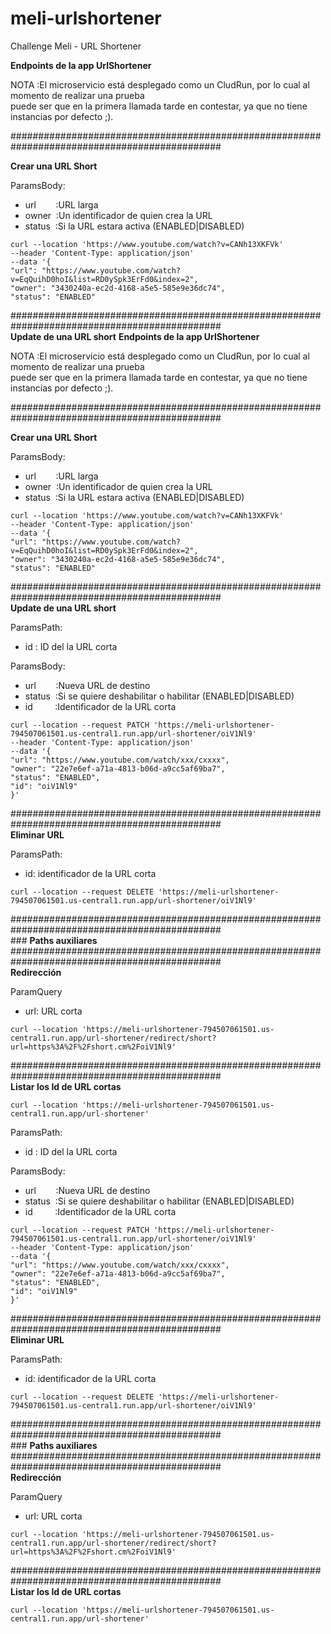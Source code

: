 # meli-urlshortener
Challenge Meli - URL Shortener

**Endpoints de la app UrlShortener**

NOTA :El microservicio está desplegado como un CludRun, por lo cual al momento de realizar una prueba  
puede ser que en la primera llamada tarde en contestar, ya que no tiene instancias por defecto ;).

##############################################################################################

**Crear una URL Short**

ParamsBody:

*   url        :URL larga
*   owner  :Un identificador de quien crea la URL
*   status  :Si la URL estara activa (ENABLED|DISABLED)

```plaintext
curl --location 'https://www.youtube.com/watch?v=CANh13XKFVk' 
--header 'Content-Type: application/json' 
--data '{
"url": "https://www.youtube.com/watch?v=EqQuihD0hoI&list=RD0ySpk3ErFd0&index=2",
"owner": "3430240a-ec2d-4168-a5e5-585e9e36dc74",
"status": "ENABLED"
```

##############################################################################################  
**Update de una URL short**
**Endpoints de la app UrlShortener**

NOTA :El microservicio está desplegado como un CludRun, por lo cual al momento de realizar una prueba  
puede ser que en la primera llamada tarde en contestar, ya que no tiene instancias por defecto ;).

##############################################################################################

**Crear una URL Short**

ParamsBody:

*   url        :URL larga
*   owner  :Un identificador de quien crea la URL
*   status  :Si la URL estara activa (ENABLED|DISABLED)

```plaintext
curl --location 'https://www.youtube.com/watch?v=CANh13XKFVk' 
--header 'Content-Type: application/json' 
--data '{
"url": "https://www.youtube.com/watch?v=EqQuihD0hoI&list=RD0ySpk3ErFd0&index=2",
"owner": "3430240a-ec2d-4168-a5e5-585e9e36dc74",
"status": "ENABLED"
```

##############################################################################################  
**Update de una URL short**

ParamsPath:

*   id : ID del la URL corta

ParamsBody:

*   url        :Nueva URL de destino
*   status  :Si se quiere deshabilitar o habilitar (ENABLED|DISABLED)
*   id         :Identificador de la URL corta

```plaintext
curl --location --request PATCH 'https://meli-urlshortener-794507061501.us-central1.run.app/url-shortener/oiV1Nl9' 
--header 'Content-Type: application/json' 
--data '{
"url": "https://www.youtube.com/watch/xxx/cxxxx",
"owner": "22e7e6ef-a71a-4813-b06d-a9cc5af69ba7",
"status": "ENABLED",
"id": "oiV1Nl9"
}'
```

##############################################################################################  
**Eliminar URL**

ParamsPath:

*   id: identificador de la URL corta

```plaintext
curl --location --request DELETE 'https://meli-urlshortener-794507061501.us-central1.run.app/url-shortener/oiV1Nl9'
```

##############################################################################################  
\### **Paths auxiliares**  
##############################################################################################  
**Redirección**

ParamQuery

*   url: URL corta

```plaintext
curl --location 'https://meli-urlshortener-794507061501.us-central1.run.app/url-shortener/redirect/short?url=https%3A%2F%2Fshort.cm%2FoiV1Nl9'
```

##############################################################################################  
**Listar los Id de URL cortas**

```plaintext
curl --location 'https://meli-urlshortener-794507061501.us-central1.run.app/url-shortener'
```
ParamsPath:

*   id : ID del la URL corta

ParamsBody:

*   url        :Nueva URL de destino
*   status  :Si se quiere deshabilitar o habilitar (ENABLED|DISABLED)
*   id         :Identificador de la URL corta

```plaintext
curl --location --request PATCH 'https://meli-urlshortener-794507061501.us-central1.run.app/url-shortener/oiV1Nl9' 
--header 'Content-Type: application/json' 
--data '{
"url": "https://www.youtube.com/watch/xxx/cxxxx",
"owner": "22e7e6ef-a71a-4813-b06d-a9cc5af69ba7",
"status": "ENABLED",
"id": "oiV1Nl9"
}'
```

##############################################################################################  
**Eliminar URL**

ParamsPath:

*   id: identificador de la URL corta

```plaintext
curl --location --request DELETE 'https://meli-urlshortener-794507061501.us-central1.run.app/url-shortener/oiV1Nl9'
```

##############################################################################################  
\### **Paths auxiliares**  
##############################################################################################  
**Redirección**

ParamQuery

*   url: URL corta

```plaintext
curl --location 'https://meli-urlshortener-794507061501.us-central1.run.app/url-shortener/redirect/short?url=https%3A%2F%2Fshort.cm%2FoiV1Nl9'
```

##############################################################################################  
**Listar los Id de URL cortas**

```plaintext
curl --location 'https://meli-urlshortener-794507061501.us-central1.run.app/url-shortener'
```
